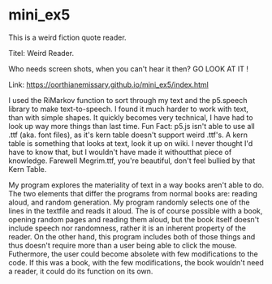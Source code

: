 # mini_ex5
This is a weird fiction quote reader.

Titel: Weird Reader.

Who needs screen shots, when you can't hear it then? GO LOOK AT IT !

Link: https://oorthianemissary.github.io/mini_ex5/index.html

I used the RiMarkov function to sort through my text and the p5.speech library to make text-to-speech.
I found it much harder to work with text, than with simple shapes. It quickly becomes very technical, I have had to look up way more things than last time. Fun Fact: p5.js isn't able to use all .ttf (aka. font files), as it's kern table doesn't support weird .ttf's. A kern table is something that looks at text, look it up on wiki. I never thought I'd have to know that, but I wouldn't have made it withoutthat piece of knowledge. Farewell Megrim.ttf, you're beautiful, don't feel bullied by that Kern Table.

My program explores the materiality of text in a way books aren't able to do. The two elements that differ the programs from normal books are: reading aloud, and random generation.
My program randomly selects one of the lines in the textfile and reads it aloud. The is of course possible with a book, opening random pages and reading them aloud, but the book itself doesn't include speech nor randomness, rather it is an inherent property of the reader. On the other hand, this program includes both of those things and thus doesn't require more than a user being able to click the mouse. Futhermore, the user could become absolete with few modifications to the code. If this was a book, with the few modifications, the book wouldn't need a reader, it could do its function on its own.
